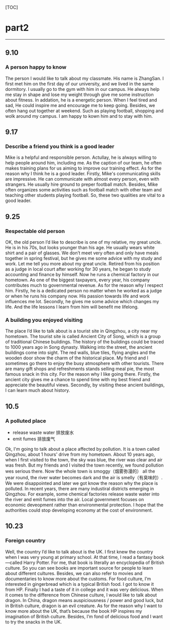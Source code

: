 [TOC]

# part2

--- 

## 9.10

### A person happy to know

The person I would like to talk about my classmate. His name is ZhangSan.
I first met him on the first day of our university, and we lived in the same dormitory. 
I usually go to the gym with him in our campus. 
He always help me stay in shape and lose my weight through give me some instruction about fitness.
In addation, he is a energetic person. 
When I feel tired and sad, He could inspire me and encourage me to keep going.
Besides, we often hang out together at weekend. Such as playing football, shopping and wolk around my campus. 
I am happy to kown him and to stay with him.

## 9.17

### Describe a friend you think is a good leader

Mike is a helpful and responsible person. 
Actullay, he is always willing to help people around him, including me. 
As the caption of our team, he often makes training plans for us aiming to improve our training effect.
As for the reason why I think he is a good leader.
Firstly, Mike's communicating skills are impressive. He can communicate with almost every person, even with strangers. He usually hire ground to preper football match.
Besides, Mike often organizes some activities such as football match with other team and teaching other students playing football. 
So, these two qualities are vital to a good leader.

## 9.25 

### Respectable old person 

OK, the old person I’d like to describe is one of my relative, my great uncle. 
He is in his 70s, but looks younger than his age. 
He usually wears white shirt and a pair of glasses. 
We don’t meet very often and only have meals together in spring festival, but he gives me some advice with my study and work. 
Let me tell you more about my great uncle. 
Retired from his position as a judge in local court after working for 30 years, he began to study accounting and finance by himself. 
Now he runs a chemical factory in our hometown. 
As one of the biggest taxpayers, every year, his company contributes much to governmental revenue. 
As for the reason why I respect him. 
Firstly, he is a dedicated person no matter when he worked as a judge or when he runs his company now. 
His passion towards life and work influences me lot. 
Secondly, he gives me some advice which changes my life. And the life lessons I learn from him will benefit me lifelong.

### A building you enjoyed visiting 

The place I’d like to talk about is a tourist site in Qingzhou, a city near my hometown. 
The tourist site is called Ancient City of Song, which is a group of traditional Chinese buildings. The history of the buildings could be traced to 1000 years ago in Song dynasty. 
Walking into the street, the ancient buildings come into sight. The red walls, blue tiles, flying angles and the wooden door show the charm of the historical place. 
My friend and I sometimes go there to enjoy the busy atmosphere with other tourists. 
There are many gift shops and refreshments stands selling meal pie, the most famous snack in this city.
For the reason why I like going there. 
Firstly, the ancient city gives me a chance to spend time with my best friend and appreciate the beautiful views. 
Secondly, by visiting these ancient buildings, I can learn much about history.

## 10.5

### A polluted place

- release waste water 排放废水
- emit fumes 排放废气

Ok, I'm going to talk about a place affected by pollution.
It is a town called Qingzhou, about 1 hours' drive from my hometown.
About 10 years ago, when I first visited to the town, the sky was blue, the river was clear and air was fresh.
But my friends and I visited the town recently, we found pollution wes serious there.
Now the whole town is smoggy（烟雾弥漫的） all the year round, the river water becomes dark and the air is smelly（有臭味的）.
We were disappointed and later we got know the reason why the place is polluted.
In recent years, there are many industiral districts emerging in Qingzhou. For example, some chemical factories release waste water into the river and emit fumes into the air.
Local government focuses on economic deveopment rather than environmental protection. 
I hope that the authorities could stop developing economy at the cost of environment.

## 10.23 

### Foreign country

Well, the country I’d like to talk about is the UK. 
I first knew the country when I was very young at primary school. At that time, I read a fantasy book—called Harry Potter. 
For me, that book is literally an encyclopedia of British culture. So you can see books are important source for people to learn about different cultures. 
Besides, we can also refer to movies and documentaries to know more about the customs. For food culture, I’m interested in gingerbread which is a typical British food. I got to know it from HP. Finally I had a taste of it in college and it was very delicious. 
When it comes to the difference from Chinese culture, I would like to talk about dragon. In China, dragon means auspiciousness / power and good luck, but in British culture, dragon is an evil creature. 
As for the reason why I want to know more about the UK, that’s because the book HP inspires my imagination of British culture. 
Besides, I’m fond of delicious food and I want to try the snacks in the UK.